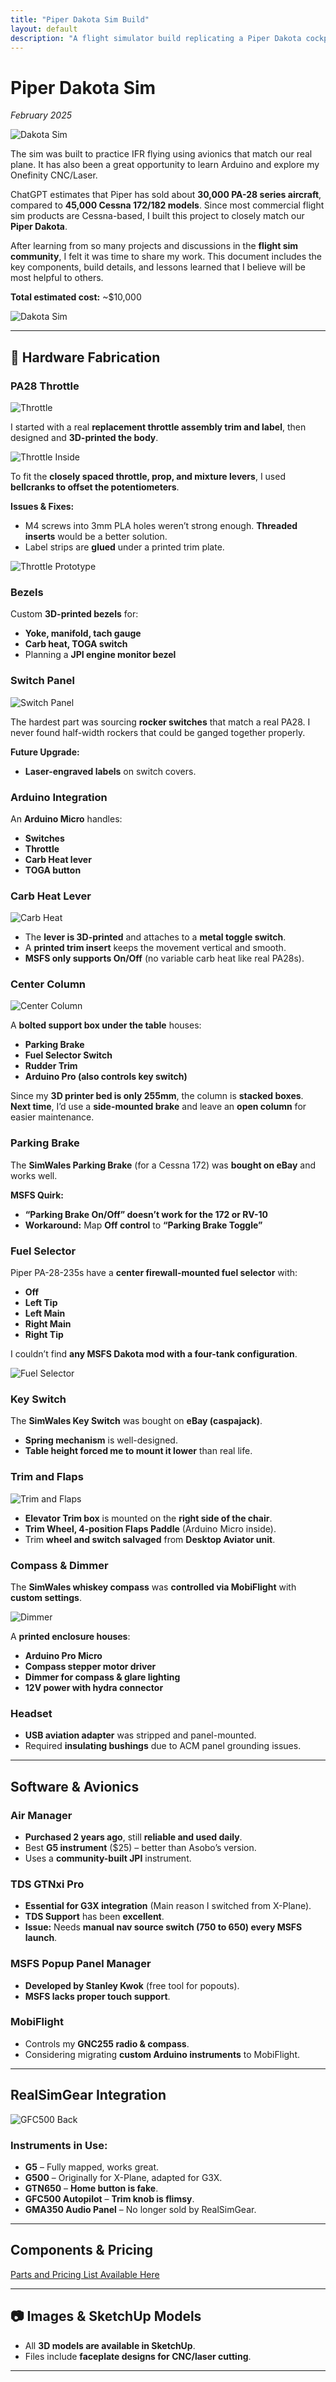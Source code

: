 ```yaml
---
title: "Piper Dakota Sim Build"
layout: default
description: "A flight simulator build replicating a Piper Dakota cockpit with custom hardware and software integration."
---
```


# Piper Dakota Sim

*February 2025*

![Dakota Sim](images/dakota-sim-photo.jpg)

The sim was built to practice IFR flying using avionics that match our real plane. It has also been a great opportunity to learn Arduino and explore my Onefinity CNC/Laser.

ChatGPT estimates that Piper has sold about **30,000 PA-28 series aircraft**, compared to **45,000 Cessna 172/182 models**. Since most commercial flight sim products are Cessna-based, I built this project to closely match our **Piper Dakota**.

After learning from so many projects and discussions in the **flight sim community**, I felt it was time to share my work. This document includes the key components, build details, and lessons learned that I believe will be most helpful to others.

**Total estimated cost:** ~$10,000

![Dakota Sim](images/dakota-sim.jpg)

---

## 🔧 Hardware Fabrication

### PA28 Throttle

![Throttle](images/throttle.jpg)

I started with a real **replacement throttle assembly trim and label**, then designed and **3D-printed the body**.

![Throttle Inside](images/throttle-inside.jpg)

To fit the **closely spaced throttle, prop, and mixture levers**, I used **bellcranks to offset the potentiometers**.

**Issues & Fixes:**
- M4 screws into 3mm PLA holes weren’t strong enough. **Threaded inserts** would be a better solution.
- Label strips are **glued** under a printed trim plate.

![Throttle Prototype](images/throttle-proto.jpg)

### Bezels

Custom **3D-printed bezels** for:
- **Yoke, manifold, tach gauge**
- **Carb heat, TOGA switch**
- Planning a **JPI engine monitor bezel**

### Switch Panel

![Switch Panel](images/switch-back.jpg)

The hardest part was sourcing **rocker switches** that match a real PA28. I never found half-width rockers that could be ganged together properly.

**Future Upgrade:**
- **Laser-engraved labels** on switch covers.

### Arduino Integration

An **Arduino Micro** handles:
- **Switches**
- **Throttle**
- **Carb Heat lever**
- **TOGA button**

### Carb Heat Lever

![Carb Heat](images/carb-heat.jpg)

- The **lever is 3D-printed** and attaches to a **metal toggle switch**.
- A **printed trim insert** keeps the movement vertical and smooth.
- **MSFS only supports On/Off** (no variable carb heat like real PA28s).

### Center Column

![Center Column](images/center-column.jpg)

A **bolted support box under the table** houses:
- **Parking Brake**
- **Fuel Selector Switch**
- **Rudder Trim**
- **Arduino Pro (also controls key switch)**

Since my **3D printer bed is only 255mm**, the column is **stacked boxes**. **Next time**, I’d use a **side-mounted brake** and leave an **open column** for easier maintenance.

### Parking Brake

The **SimWales Parking Brake** (for a Cessna 172) was **bought on eBay** and works well.

**MSFS Quirk:**
- **“Parking Brake On/Off” doesn’t work for the 172 or RV-10**
- **Workaround:** Map **Off control** to **“Parking Brake Toggle”**

### Fuel Selector

Piper PA-28-235s have a **center firewall-mounted fuel selector** with:
- **Off**
- **Left Tip**
- **Left Main**
- **Right Main**
- **Right Tip**

I couldn’t find **any MSFS Dakota mod with a four-tank configuration**.

![Fuel Selector](images/real-fuel-flaps.jpg)

### Key Switch

The **SimWales Key Switch** was bought on **eBay (caspajack)**.
- **Spring mechanism** is well-designed.
- **Table height forced me to mount it lower** than real life.

### Trim and Flaps

![Trim and Flaps](images/trim-flaps.jpg)

- **Elevator Trim box** is mounted on the **right side of the chair**.
- **Trim Wheel, 4-position Flaps Paddle** (Arduino Micro inside).
- Trim **wheel and switch salvaged** from **Desktop Aviator unit**.

### Compass & Dimmer

The **SimWales whiskey compass** was **controlled via MobiFlight** with **custom settings**.

![Dimmer](images/dimmer.jpg)

A **printed enclosure houses**:
- **Arduino Pro Micro**
- **Compass stepper motor driver**
- **Dimmer for compass & glare lighting**
- **12V power with hydra connector**

### Headset

- **USB aviation adapter** was stripped and panel-mounted.
- Required **insulating bushings** due to ACM panel grounding issues.

---

## Software & Avionics

### Air Manager

- **Purchased 2 years ago**, still **reliable and used daily**.
- Best **G5 instrument** ($25) – better than Asobo’s version.
- Uses a **community-built JPI** instrument.

### TDS GTNxi Pro

- **Essential for G3X integration** (Main reason I switched from X-Plane).
- **TDS Support** has been **excellent**.
- **Issue:** Needs **manual nav source switch (750 to 650) every MSFS launch**.

### MSFS Popup Panel Manager

- **Developed by Stanley Kwok** (free tool for popouts).
- **MSFS lacks proper touch support**.

### MobiFlight

- Controls my **GNC255 radio & compass**.
- Considering migrating **custom Arduino instruments** to MobiFlight.

---

## RealSimGear Integration

![GFC500 Back](images/gfc500-back.jpg)

### Instruments in Use:
- **G5** – Fully mapped, works great.
- **G500** – Originally for X-Plane, adapted for G3X.
- **GTN650** – **Home button is fake**.
- **GFC500 Autopilot** – **Trim knob is flimsy**.
- **GMA350 Audio Panel** – No longer sold by RealSimGear.

---

## Components & Pricing

[Parts and Pricing List Available Here](parts.md)

---

## 📷 Images & SketchUp Models

- All **3D models are available in SketchUp**.
- Files include **faceplate designs for CNC/laser cutting**.

---

